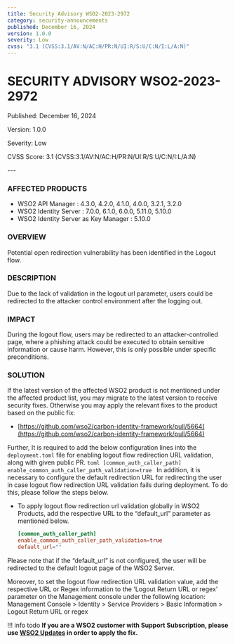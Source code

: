 ```yaml
---
title: Security Advisory WSO2-2023-2972
category: security-announcements
published: December 16, 2024
version: 1.0.0
severity: Low
cvss: "3.1 (CVSS:3.1/AV:N/AC:H/PR:N/UI:R/S:U/C:N/I:L/A:N)"
---
```


# SECURITY ADVISORY WSO2-2023-2972

<p class="doc-info">Published: December 16, 2024</p>
<p class="doc-info">Version: 1.0.0</p>
<p class="doc-info">Severity: Low</p>
<p class="doc-info">CVSS Score: 3.1 (CVSS:3.1/AV:N/AC:H/PR:N/UI:R/S:U/C:N/I:L/A:N)</p>
---

### AFFECTED PRODUCTS
* WSO2 API Manager : 4.3.0, 4.2.0, 4.1.0, 4.0.0, 3.2.1, 3.2.0
* WSO2 Identity Server : 7.0.0, 6.1.0, 6.0.0, 5.11.0, 5.10.0
* WSO2 Identity Server as Key Manager : 5.10.0



### OVERVIEW
Potential open redirection vulnerability has been identified in the Logout flow.


### DESCRIPTION
Due to the lack of validation in the logout url parameter, users could be redirected to the attacker control environment after the logging out.

### IMPACT
During the logout flow, users may be redirected to an attacker-controlled page, where a phishing attack could be executed to obtain sensitive information or cause harm. However, this is only possible under specific preconditions.

### SOLUTION
If the latest version of the affected WSO2 product is not mentioned under the affected product list, you may migrate to the latest version to receive security fixes. Otherwise you may apply the relevant fixes to the product based on the public fix: 

* [https://github.com/wso2/carbon-identity-framework/pull/5664](https://github.com/wso2/carbon-identity-framework/pull/5664)

Further, It is required to add the below configuration lines into the `deployment.toml` file for enabling logout flow redirection URL validation, along with given public PR.
    ```toml
    [common_auth_caller_path]
    enable_common_auth_caller_path_validation=true
    ```
In addition, it is necessary to configure the default redirection URL for redirecting the user in case logout flow redirection URL validation fails during deployment. To do this, please follow the steps below.
* To apply logout flow redirection url validation globally in WSO2 Products, add the respective URL to the “default_url” parameter as mentioned below. 
    ```toml
    [common_auth_caller_path]
    enable_common_auth_caller_path_validation=true
    default_url=""
    ```
Please note that if the “default_url” is not configured, the user will be redirected to the default logout page of the WSO2 Server.

Moreover, to set the logout flow redirection URL validation value, add the respective URL or Regex information to the 'Logout Return URL or regex' parameter on the Management console under the following location:
    Management Console > Identity > Service Providers > Basic Information > Logout Return URL or regex

!!! info todo
    **If you are a WSO2 customer with Support Subscription, please use [WSO2 Updates](https://wso2.com/updates/) in order to apply the fix.**

